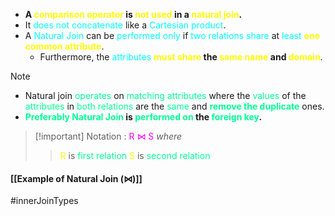 - **A <span style="color:#fffd01">comparison operator</span> is <span style="color:#fffd01">not used</span> in a <span style="color:#fffd01">natural join</span>.**
- It <span style="color:#00ffff">does not concatenate</span> like a <span style="color:#00ffff">Cartesian product</span>.
- A <span style="color:#00ffff">Natural Join</span> can be <span style="color:#00ffff">performed only</span> if <span style="color:#00ffff">two relations</span> <span style="color:#00ffff">share</span> at <span style="color:#00ffff">least</span> **<span style="color:#fffd01">one common attribute</span>**.
	- Furthermore, the <span style="color:#00ffff">attributes</span> **<span style="color:#fffd01">must share</span> the <span style="color:#fffd01">same name</span> and <span style="color:#fffd01">domain</span>**.

>[!note] 
>- Natural join <span style="color:#00ff96">operates</span> on <span style="color:#00ff96">matching attributes</span> where the <span style="color:#00ff96">values</span> of the <span style="color:#00ff96">attributes</span> in <span style="color:#00ff96">both relations</span> are the <span style="color:#00ff96">same</span> and **<span style="color:#00ff96">remove the duplicate</span>** ones.
>- **<span style="color:#00ff96">Preferably Natural Join</span> is <span style="color:#00ff96">performed on</span> the <span style="color:#00ff96">foreign key</span>.**

>[!important] Notation : <span style="color:#ff00ff">R ⋈ S</span>
>*where*
>><span style="color:#fffd01">R</span> is <span style="color:#00ff96">first relation</span>
>><span style="color:#fffd01">S</span> is <span style="color:#00ff96">second relation</span>


#### [[Example of Natural Join (⋈)]]

#innerJoinTypes 